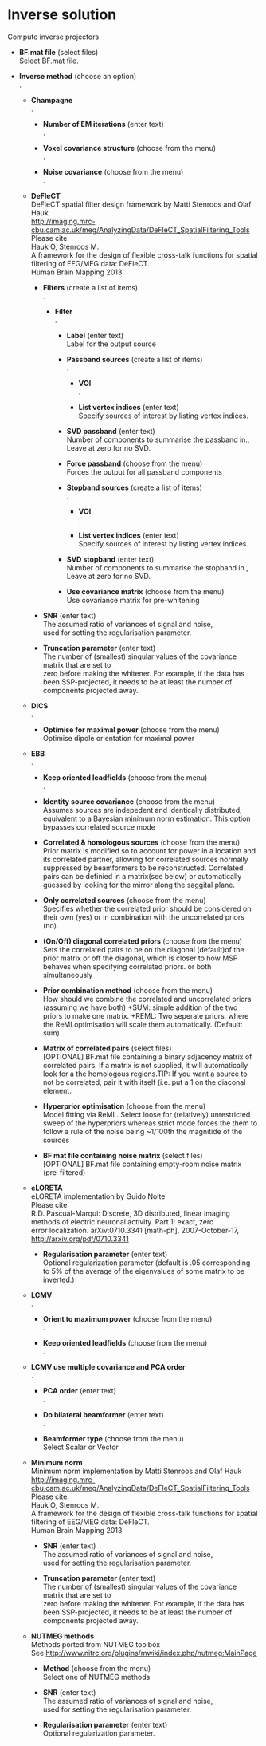 # Inverse solution  
Compute inverse projectors  

* **BF.mat file** (select files)  
Select BF.mat file.  

* **Inverse method** (choose an option)  
.  

    * **Champagne**   
    .  

        * **Number of EM iterations** (enter text)  
        .  

        * **Voxel covariance structure** (choose from the menu)  
        .  

        * **Noise covariance** (choose from the menu)  
        .  

    * **DeFleCT**   
    DeFleCT spatial filter design framework by Matti Stenroos and Olaf Hauk  
    http://imaging.mrc-cbu.cam.ac.uk/meg/AnalyzingData/DeFleCT_SpatialFiltering_Tools  
    Please cite:  
    Hauk O, Stenroos M.  
    A framework for the design of flexible cross-talk functions for spatial filtering of EEG/MEG data: DeFleCT.  
    Human Brain Mapping 2013  

        * **Filters** (create a list of items)  
        .  

            * **Filter**   
            .  

                * **Label** (enter text)  
                Label for the output source  

                * **Passband sources** (create a list of items)  
                .  

                    * **VOI**   
                    .  

                    * **List vertex indices** (enter text)  
                    Specify sources of interest by listing vertex indices.  

                * **SVD passband** (enter text)  
                Number of components to summarise the passband in.,  
                Leave at zero for no SVD.  

                * **Force passband** (choose from the menu)  
                Forces the output for all passband components   

                * **Stopband sources** (create a list of items)  
                .  

                    * **VOI**   
                    .  

                    * **List vertex indices** (enter text)  
                    Specify sources of interest by listing vertex indices.  

                * **SVD stopband** (enter text)  
                Number of components to summarise the stopband in.,  
                Leave at zero for no SVD.  

                * **Use covariance matrix** (choose from the menu)  
                Use covariance matrix for pre-whitening  

        * **SNR** (enter text)  
        The assumed ratio of variances of signal and noise,  
        used for setting the regularisation parameter.  

        * **Truncation parameter** (enter text)  
        The number of (smallest) singular values of the covariance matrix that are set to   
        zero before making the whitener. For example, if the data has been SSP-projected, it needs to be at least the number of   
        components projected away.  

    * **DICS**   
    .  

        * **Optimise for maximal power** (choose from the menu)  
        Optimise dipole orientation for maximal power  

    * **EBB**   
    .  

        * **Keep oriented leadfields** (choose from the menu)  
        .  

        * **Identity source covariance** (choose from the menu)  
        Assumes sources are indepedent and identically distributed, equivalent to a Bayesian minimum norm estimation. This option bypasses correlated source mode  

        * **Correlated & homologous sources** (choose from the menu)  
        Prior matrix is modified so to account for power in a location and its correlated partner, allowing for correlated sources normally suppressed by beamformers to be reconstructed. Correlated pairs can be definied in a matrix(see below) or automatically guessed by looking for the mirror along the saggital plane.  

        * **Only correlated sources** (choose from the menu)  
        Specifies whether the correlated prior should be considered on their own (yes) or in combination with the uncorrelated priors (no).  

        * **(On/Off) diagonal correlated priors** (choose from the menu)  
        Sets the correlated pairs to be on the diagonal (default)of the prior matrix or off the diagonal, which is closer to how MSP behaves when specifying correlated priors. or both simultaneously  

        * **Prior combination method** (choose from the menu)  
        How should we combine the correlated and uncorrelated priors (assuming we have both) +SUM: simple addition of the two priors to make one matrix. +REML: Two seperate priors, where the ReMLoptimisation will scale them automatically. (Default: sum)  

        * **Matrix of correlated pairs** (select files)  
        [OPTIONAL] BF.mat file containing a binary adjacency matrix of correlated pairs. If a matrix is not supplied, it will automatically look for a the homologous regions.TIP: If you want a source to not be correlated, pair it with itself (i.e. put a 1 on the diaconal element.  

        * **Hyperprior optimisation** (choose from the menu)  
        Model fitting via ReML. Select loose for (relatively) unrestricted sweep of the hyperpriors whereas strict mode forces the them to follow a rule of the noise being ~1/100th the magnitide of the sources  

        * **BF mat file containing noise matrix** (select files)  
        [OPTIONAL] BF.mat file containing empty-room noise matrix (pre-filtered)  

    * **eLORETA**   
    eLORETA implementation by Guido Nolte  
    Please cite  
    R.D. Pascual-Marqui: Discrete, 3D distributed, linear imaging methods of electric neuronal activity. Part 1: exact, zero  
    error localization. arXiv:0710.3341 [math-ph], 2007-October-17, http://arxiv.org/pdf/0710.3341  

        * **Regularisation parameter** (enter text)  
        Optional regularization parameter (default is .05 corresponding   
        to 5% of the average of the eigenvalues of some matrix to be inverted.)  

    * **LCMV**   
    .  

        * **Orient to maximum power** (choose from the menu)  
        .  

        * **Keep oriented leadfields** (choose from the menu)  
        .  

    * **LCMV use multiple covariance and PCA order**   
    .  

        * **PCA order** (enter text)  
        .  

        * **Do bilateral beamformer** (enter text)  
        .  

        * **Beamformer type** (choose from the menu)  
        Select Scalar or Vector  

    * **Minimum norm**   
    Minimum norm implementation by Matti Stenroos and Olaf Hauk  
    http://imaging.mrc-cbu.cam.ac.uk/meg/AnalyzingData/DeFleCT_SpatialFiltering_Tools  
    Please cite:  
    Hauk O, Stenroos M.  
    A framework for the design of flexible cross-talk functions for spatial filtering of EEG/MEG data: DeFleCT.  
    Human Brain Mapping 2013  

        * **SNR** (enter text)  
        The assumed ratio of variances of signal and noise,  
        used for setting the regularisation parameter.  

        * **Truncation parameter** (enter text)  
        The number of (smallest) singular values of the covariance matrix that are set to   
        zero before making the whitener. For example, if the data has been SSP-projected, it needs to be at least the number of   
        components projected away.  

    * **NUTMEG methods**   
    Methods ported from NUTMEG toolbox  
    See http://www.nitrc.org/plugins/mwiki/index.php/nutmeg:MainPage  

        * **Method** (choose from the menu)  
        Select one of NUTMEG methods  

        * **SNR** (enter text)  
        The assumed ratio of variances of signal and noise,  
        used for setting the regularisation parameter.  

        * **Regularisation parameter** (enter text)  
        Optional regularization parameter.  

